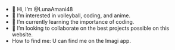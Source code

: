 - 👋 Hi, I’m @LunaAmani48
- 👀 I’m interested in volleyball, coding, and anime.
- 🌱 I’m currently learning the importance of coding.
- 💞️ I’m looking to collaborate on the best projects possible on this website.
- How to find me: U can find me on the Imagi app.

<!---
LunaAmani48/LunaAmani48 is a ✨ special ✨ repository because its `README.md` (this file) appears on your GitHub profile.
You can click the Preview link to take a look at your changes.
--->
